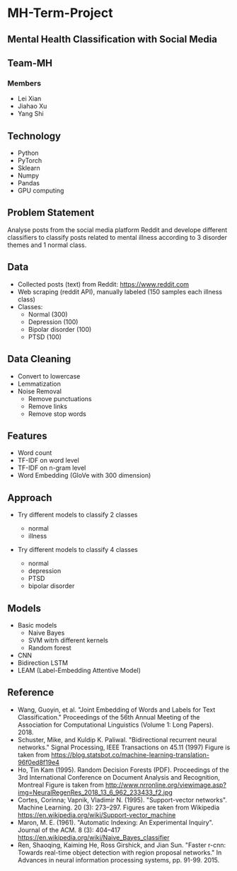 # MH-Term-Project
## Mental Health Classification with Social Media
## Team-MH
### Members 
* Lei Xian 
* Jiahao Xu
* Yang Shi
## Technology 
* Python
* PyTorch
* Sklearn
* Numpy
* Pandas
* GPU computing
## Problem Statement
Analyse posts from the social media platform Reddit and develope different classifiers to classify posts related to mental illness according to 3 disorder themes and 1 normal class. 
## Data
* Collected posts (text) from Reddit: https://www.reddit.com
* Web scraping (reddit API), manually labeled (150 samples each illness class)
* Classes: 
  * Normal (300)
  * Depression (100)
  * Bipolar disorder (100)
  * PTSD (100)

## Data Cleaning
* Convert to lowercase 
* Lemmatization
* Noise Removal
  * Remove punctuations 
  * Remove links 
  * Remove stop words
  
## Features
* Word count
* TF-IDF on word level
* TF-IDF on n-gram level
* Word Embedding (GloVe with 300 dimension)


## Approach
* Try different models to classify 2 classes
  * normal 
  * illness 

* Try different models to classify 4 classes
  * normal
  * depression 
  * PTSD
  * bipolar disorder  

## Models
* Basic models
  * Naive Bayes
  * SVM witrh different kernels 
  * Random forest
* CNN
* Bidirection LSTM
* LEAM (Label-Embedding Attentive Model)

## Reference
* Wang, Guoyin, et al. "Joint Embedding of Words and Labels for Text Classification." Proceedings of the 56th Annual Meeting of the Association for Computational Linguistics (Volume 1: Long Papers). 2018.
* Schuster, Mike, and Kuldip K. Paliwal. "Bidirectional recurrent neural networks." Signal Processing, IEEE Transactions on 45.11 (1997)
Figure is taken from https://blog.statsbot.co/machine-learning-translation-96f0ed8f19e4
* Ho, Tin Kam (1995). Random Decision Forests (PDF). Proceedings of the 3rd International Conference on Document Analysis and Recognition, Montreal
Figure is taken from http://www.nrronline.org/viewimage.asp?img=NeuralRegenRes_2018_13_6_962_233433_f2.jpg
* Cortes, Corinna; Vapnik, Vladimir N. (1995). "Support-vector networks". Machine Learning. 20 (3): 273–297. 
Figures are taken from Wikipedia https://en.wikipedia.org/wiki/Support-vector_machine
* Maron, M. E. (1961). "Automatic Indexing: An Experimental Inquiry". Journal of the ACM. 8 (3): 404–417
https://en.wikipedia.org/wiki/Naive_Bayes_classifier
* Ren, Shaoqing, Kaiming He, Ross Girshick, and Jian Sun. "Faster r-cnn: Towards real-time object detection with region proposal networks." In Advances in neural information processing systems, pp. 91-99. 2015.

